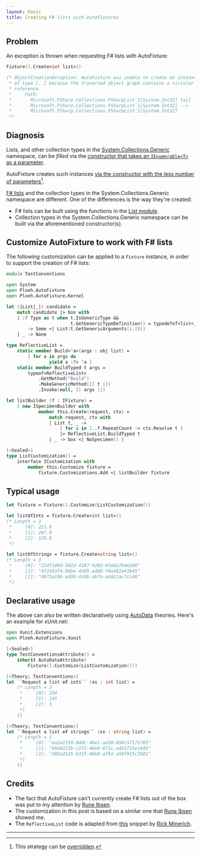 ```yaml
---
layout: basic
title: Creating F# lists with AutoFixtures
---
```


## Problem

An exception is thrown when requesting F# lists with AutoFixture:

```fsharp
Fixture().Create<int list>()

(* ObjectCreationException: AutoFixture was unable to create an instance
 * of type [..] because the traversed object graph contains a circular
 * reference.
 *     Path:
 *       Microsoft.FSharp.Collections.FSharpList`1[System.Int32] tail -->
 *       Microsoft.FSharp.Collections.FSharpList`1[System.Int32] -->
 *       Microsoft.FSharp.Collections.FSharpList`1[System.Int32]
 *)
```

## Diagnosis

Lists, and other collection types in the [System.Collections.Generic](https://msdn.microsoft.com/en-us/library/system.collections.generic.aspx) namespace, can be *filled* via the [constructor that takes an `IEnumerable<T>` as a parameter](https://msdn.microsoft.com/en-us/library/fkbw11z0.aspx).

AutoFixture creates such instances [via the constructor with the less number of parameters](http://blog.ploeh.dk/2009/03/24/HowAutoFixtureCreatesObjects.aspx)[^1].

[F# lists](https://msdn.microsoft.com/en-us/library/dd233224.aspx) and the collection types in the System.Collections.Generic namespace are different. One of the differences is the way they're created:

* F# lists can be built using the functions in the [List module](https://msdn.microsoft.com/en-us/library/ee353738.aspx).
* Collection types in the System.Collections.Generic namespace can be built via the aforementioned constructor(s).

## Customize AutoFixture to work with F# lists

The following customization can be applied to a `Fixture` instance, in order to support the creation of F# lists:

```fsharp
module TestConventions

open System
open Ploeh.AutoFixture
open Ploeh.AutoFixture.Kernel

let (|List|_|) candidate =
    match candidate |> box with
    | :? Type as t when t.IsGenericType &&
                        t.GetGenericTypeDefinition() = typedefof<list<_>>
        -> Some <| List(t.GetGenericArguments().[0])
    | _ -> None

type ReflectiveList =
    static member Build<'a>(args : obj list) =
        [ for a in args do
                yield a :?> 'a ]
    static member BuildTyped t args =
        typeof<ReflectiveList>
            .GetMethod("Build")
            .MakeGenericMethod([| t |])
            .Invoke(null, [| args |])

let listBuilder (f : IFixture) =
    { new ISpecimenBuilder with
            member this.Create(request, ctx) =
                match request, ctx with
                | List t, _ ->
                    [ for i in 1..f.RepeatCount -> ctx.Resolve t ]
                    |> ReflectiveList.BuildTyped t
                | _ -> box <| NoSpecimen() }

[<Sealed>]
type ListCustomization() =
    interface ICustomization with
        member this.Customize fixture =
            fixture.Customizations.Add <| listBuilder fixture
```

## Typical usage

```fsharp
let fixture = Fixture().Customize(ListCustomization())

let listOfInts = fixture.Create<int list>()
(* Length = 3
 *     [0]: 221.0
 *     [1]: 207.0
 *     [2]: 129.0
 *)

let listOfStrings = fixture.Create<string list>()
(* Length = 3
 *     [0]: "224f149d-502d-4387-9203-b5e8a7b4e208"
 *     [1]: "4f2503f4-9bbe-4dd5-ad69-f0e482a41b45"
 *     [2]: "d973a186-ed30-4c0b-abfa-addc1ac7cc46"
 *)
```

## Declarative usage

The above can also be written declaratively using [AutoData](http://blog.ploeh.dk/2010/10/08/AutoDataTheoriesWithAutoFixture.aspx) theories. Here's an example for xUnit.net:

```fsharp
open Xunit.Extensions
open Ploeh.AutoFixture.Xunit

[<Sealed>]
type TestConventionsAttribute() =
    inherit AutoDataAttribute(
        Fixture().Customize(ListCustomization()))

[<Theory; TestConventions>]
let ``Request a list of ints`` (xs : int list) =
    (* Length = 3
     *     [0]: 234
     *     [1]: 245
     *     [2]: 3
     *)
    ()

[<Theory; TestConventions>]
let ``Request a list of strings`` (xs : string list) =
    (* Length = 3
     *     [0]: "ea2a2310-84dc-46e1-aa58-850c57175765"
     *     [1]: "69d4222b-c272-48e9-871c-a4b2715e1945"
     *     [2]: "58ba2b15-b33f-46b8-af91-a50f915c3581"
     *)
    ()
```

## Credits

* The fact that AutoFixture can't currently create F# lists out of the box was put to my attention by [Rune Ibsen](https://twitter.com/runeibsen).
* The customization in this post is based on a similar one that [Rune Ibsen](https://twitter.com/runeibsen) showed me.
* The `ReflectiveList` code is adapted from [this](http://www.fssnip.net/1L) snippet by [Rick Minerich](https://twitter.com/rickasaurus).

---

[^1]: This strategy can be [overridden](http://blog.ploeh.dk/2011/04/19/ConstructorstrategiesforAutoFixture/).

